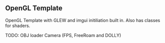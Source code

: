 ## OpenGL Template

OpenGL Template with GLEW and imgui initiliation built in. Also has classes for shaders.

TODO:
OBJ loader
Camera (FPS, FreeRoam and DOLLY)
